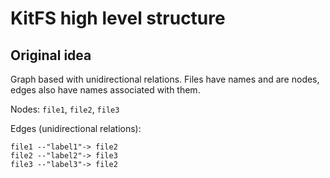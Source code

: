 # KitFS high level structure

## Original idea

Graph based with unidirectional relations. Files have names and are nodes, edges
also have names associated with them.

Nodes: `file1`, `file2`, `file3`

Edges (unidirectional relations):

    file1 --"label1"-> file2
    file2 --"label2"-> file3
    file3 --"label3"-> file2


